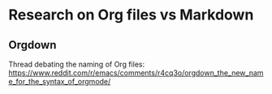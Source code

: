 # Research on Org files vs Markdown 

## Orgdown 

Thread debating the naming of Org files:
https://www.reddit.com/r/emacs/comments/r4cq3o/orgdown_the_new_name_for_the_syntax_of_orgmode/

